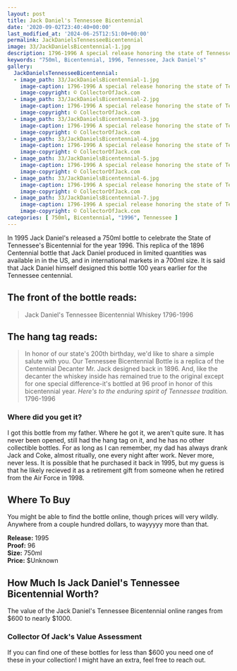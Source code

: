 ```yaml
---
layout: post
title: Jack Daniel's Tennessee Bicentennial 
date: '2020-09-02T23:40:40+00:00'
last_modified_at: '2024-06-25T12:51:00+00:00'
permalink: JackDanielsTennesseeBicentennial
image: 33/JackDanielsBicentennial-1.jpg
description: 1796-1996 A special release honoring the state of Tennessee's Bicentennial in 1996
keywords: "750ml, Bicentennial, 1996, Tennessee, Jack Daniel's" 
gallery:
  JackDanielsTennesseeBicentennial:
  - image_path: 33/JackDanielsBicentennial-1.jpg
    image-caption: 1796-1996 A special release honoring the state of Tennessee's Bicentennial in 1996
    image-copyright: © CollectorOfJack.com
  - image_path: 33/JackDanielsBicentennial-2.jpg
    image-caption: 1796-1996 A special release honoring the state of Tennessee's Bicentennial in 1996
    image-copyright: © CollectorOfJack.com
  - image_path: 33/JackDanielsBicentennial-3.jpg
    image-caption: 1796-1996 A special release honoring the state of Tennessee's Bicentennial in 1996
    image-copyright: © CollectorOfJack.com
  - image_path: 33/JackDanielsBicentennial-4.jpg
    image-caption: 1796-1996 A special release honoring the state of Tennessee's Bicentennial in 1996
    image-copyright: © CollectorOfJack.com
  - image_path: 33/JackDanielsBicentennial-5.jpg
    image-caption: 1796-1996 A special release honoring the state of Tennessee's Bicentennial in 1996
    image-copyright: © CollectorOfJack.com
  - image_path: 33/JackDanielsBicentennial-6.jpg
    image-caption: 1796-1996 A special release honoring the state of Tennessee's Bicentennial in 1996
    image-copyright: © CollectorOfJack.com
  - image_path: 33/JackDanielsBicentennial-7.jpg
    image-caption: 1796-1996 A special release honoring the state of Tennessee's Bicentennial in 1996
    image-copyright: © CollectorOfJack.com
categories: [ 750ml, Bicentennial, "1996", Tennessee ]
---
```

In 1995 Jack Daniel's released a 750ml bottle to celebrate the State of Tennessee's Bicentennial for the year 1996. This replica of the 1896 Centennial bottle that Jack Daniel produced in limited quantities was available in in the US, and in international markets in a 700ml size. It is said that Jack Daniel himself designed this bottle 100 years earlier for the Tennessee centennial.

## The front of the bottle reads:
> Jack Daniel's Tennessee Bicentennial Whiskey 1796-1996

## The hang tag reads:
> In honor of our state's 200th birthday, we'd like to share a simple salute with you. Our Tennessee Bicentennial Bottle is a replica of the Centennial Decanter Mr. Jack designed back in 1896. And, like the decanter the whiskey inside has remained true to the original except for one special difference-it's bottled at 96 proof in honor of this bicentennial year. *Here's to the enduring spirit of Tennessee tradition.* 1796-1996

### Where did you get it?
I got this bottle from my father. Where he got it, we aren't quite sure. It has never been opened, still had the hang tag on it, and he has no other collectible bottles. For as long as I can remember, my dad has always drank Jack and Coke, almost ritually, one every night after work. Never more, never less. It is possible that he purchased it back in 1995, but my guess is that he likely recieved it as a retirement gift from someone when he retired from the Air Force in 1998.

## Where To Buy

You might be able to find the bottle online, though prices will very wildly. Anywhere from a couple hundred dollars, to wayyyyy more than that.


**Release:** 1995  
**Proof:** 96  
**Size:** 750ml  
**Price:** $Unknown



## How Much Is Jack Daniel's Tennessee Bicentennial Worth?
The value of the Jack Daniel's Tennessee Bicentennial online ranges from $600 to nearly $1000.
 
### Collector Of Jack's Value Assessment
If you can find one of these bottles for less than $600 you need one of these in your collection! I might have an extra, feel free to reach out.
